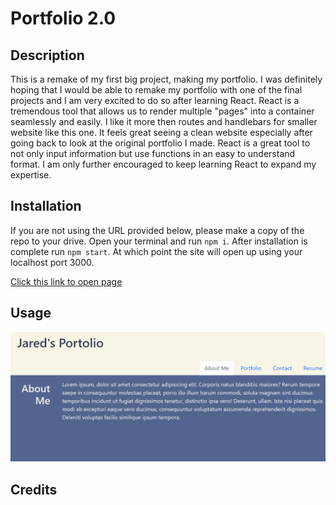 # Portfolio 2.0


## Description

This is a remake of my first big project, making my portfolio. I was definitely hoping that I would be able to remake my portfolio with one of the final projects and I am very excited to do so after learning React. React is a tremendous tool that allows us to render multiple "pages" into a container seamlessly and easily. I like it more then routes and handlebars for smaller website like this one. It feels great seeing a clean website especially after going back to look at the original portfolio I made. React is a great tool to not only input information but use functions in an easy to understand format. I am only further encouraged to keep learning React to expand my expertise.

## Installation

If you are not using the URL provided below, please make a copy of the repo to your drive. Open your terminal and run `npm i`. After installation is complete run `npm start`. At which point the site will open up using your localhost port 3000.

[Click this link to open page](https://charming-mousse-60f807.netlify.app/)

## Usage

![Website](./src/components/pages/assets/website.png)

## Credits

